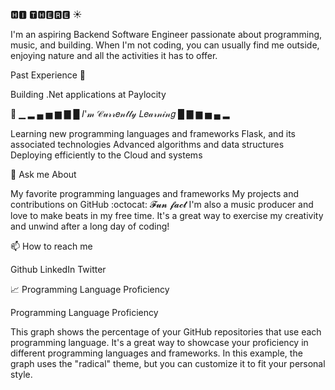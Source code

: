 🅷🅸 🆃🅷🅴🆁🅴 ☀️

I'm an aspiring Backend Software Engineer passionate about programming, music, and building. When I'm not coding, you can usually find me outside, enjoying nature and all the activities it has to offer.

Past Experience 🌸

Building .Net applications at Paylocity

🌱 ▁ ▂ ▄ ▅ ▆ ▇ █     𝐼'𝓂 𝒞𝓊𝓇𝓇𝑒𝓃𝓉𝓁𝓎 𝐿𝑒𝒶𝓇𝓃𝒾𝓃𝑔     █ ▇ ▆ ▅ ▄ ▂ 

Learning new programming languages and frameworks
Flask, and its associated technologies
Advanced algorithms and data structures
Deploying efficiently to the Cloud and systems

💬 Ask me About

My favorite programming languages and frameworks
My projects and contributions on GitHub
:octocat: 𝓕𝓾𝓷 𝓯𝓪𝓬𝓽
I'm also a music producer and love to make beats in my free time. It's a great way to exercise my creativity and unwind after a long day of coding!

📫 How to reach me

Github
LinkedIn
Twitter

📈 Programming Language Proficiency

Programming Language Proficiency

This graph shows the percentage of your GitHub repositories that use each programming language. It's a great way to showcase your proficiency in different programming languages and frameworks. In this example, the graph uses the "radical" theme, but you can customize it to fit your personal style.

